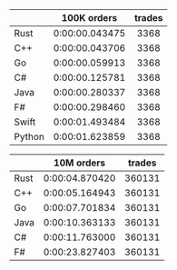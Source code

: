 ||100K orders|trades|
-|:-:|:-:|
|Rust|0:00:00.043475|3368|
|C++|0:00:00.043706|3368|
|Go|0:00:00.059913|3368|
|C#|0:00:00.125781|3368|
|Java|0:00:00.280337|3368|
|F#|0:00:00.298460|3368|
|Swift|0:00:01.493484|3368|
|Python|0:00:01.623859|3368|


||10M orders|trades|
-|:-:|:-:|
|Rust|0:00:04.870420|360131|
|C++|0:00:05.164943|360131|
|Go|0:00:07.701834|360131|
|Java|0:00:10.363133|360131|
|C#|0:00:11.763000|360131|
|F#|0:00:23.827403|360131|


